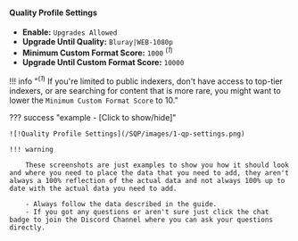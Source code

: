 #### Quality Profile Settings

- **Enable:** `Upgrades Allowed`
- **Upgrade Until Quality:** `Bluray|WEB-1080p`
- **Minimum Custom Format Score:** `1000` <sup>(_1_)</sup>
- **Upgrade Until Custom Format Score:** `10000`

!!! info "<sup>(_1_)</sup> If you're limited to public indexers, don't have access to top-tier indexers, or are searching for content that is more rare, you might want to lower the `Minimum Custom Format Score` to 10."

??? success "example - [Click to show/hide]"

    ![!Quality Profile Settings](/SQP/images/1-qp-settings.png)

    !!! warning

        These screenshots are just examples to show you how it should look and where you need to place the data that you need to add, they aren't always a 100% reflection of the actual data and not always 100% up to date with the actual data you need to add.

        - Always follow the data described in the guide.
        - If you got any questions or aren't sure just click the chat badge to join the Discord Channel where you can ask your questions directly.
